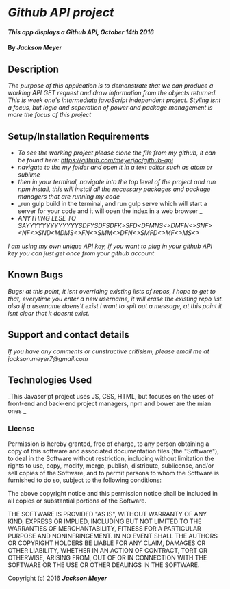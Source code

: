 # _Github API project_

#### _This app displays a Github API, October 14th 2016_

#### By _**Jackson Meyer**_

## Description

_The purpose of this application is to demonstrate that we can produce a working API GET request and draw information from the objects returned.  This is week one's intermediate javaScript independent project. Styling isnt a focus, but logic and seperation of power and package management is more the focus of this project_

## Setup/Installation Requirements

* _To see the working project please clone the file from my github, it can be found here: https://github.com/meyerjac/github-api_
* _navigate to the my folder and open it in a text editor such as atom or sublime_
* _then in your terminal, navigate into the top level of the project and run npm install, this will install all the necessary packages and package managers that are running my code_
* _run gulp build in the terminal, and run gulp serve which will start a server for your code and it will open the index in a web browser _
* _ANYTHING ELSE TO SAYYYYYYYYYYYYYSDFYSDFSDFK>SFD<MS><DFMNS<>DMFN<>SNF><NF<>SND<MDMS<>FN<>SMM<>DFN<>SMFD<>MF<>MS<>_

_I am using my own unique API key, if you want to plug in your github API key you can just get once from your github account_

## Known Bugs

_Bugs: at this point, it isnt overriding existing lists of repos, I hope to get to that, everytime you enter a new username, it will erase the existing repo list. also if a username doens't exist I want to spit out a message, at this point it isnt clear that it doesnt exist._

## Support and contact details

_If you have any comments or cunstructive critisism, please email me at jackson.meyer7@gmail.com_

## Technologies Used

_This Javascript project uses JS, CSS, HTML, but focuses on the uses of front-end and back-end project managers, npm and bower are the mian ones _

### License

Permission is hereby granted, free of charge, to any person obtaining a copy of this software and associated documentation files (the "Software"), to deal in the Software without restriction, including without limitation the rights to use, copy, modify, merge, publish, distribute, sublicense, and/or sell copies of the Software, and to permit persons to whom the Software is furnished to do so, subject to the following conditions:

The above copyright notice and this permission notice shall be included in all copies or substantial portions of the Software.

THE SOFTWARE IS PROVIDED "AS IS", WITHOUT WARRANTY OF ANY KIND, EXPRESS OR IMPLIED, INCLUDING BUT NOT LIMITED TO THE WARRANTIES OF MERCHANTABILITY, FITNESS FOR A PARTICULAR PURPOSE AND NONINFRINGEMENT. IN NO EVENT SHALL THE AUTHORS OR COPYRIGHT HOLDERS BE LIABLE FOR ANY CLAIM, DAMAGES OR OTHER LIABILITY, WHETHER IN AN ACTION OF CONTRACT, TORT OR OTHERWISE, ARISING FROM, OUT OF OR IN CONNECTION WITH THE SOFTWARE OR THE USE OR OTHER DEALINGS IN THE SOFTWARE.

Copyright (c) 2016 **_Jackson Meyer_**
